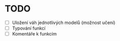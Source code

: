 # TODO

- [ ] Uložení váh jednotlivých modelů (možnost učení)
- [ ] Typování funkcí
- [ ] Komentáře k funkcím
